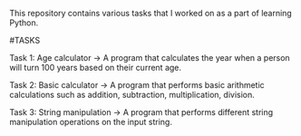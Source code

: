 This repository contains various tasks that I worked on as a part of learning Python.

#TASKS

Task 1: Age calculator ->
A program that calculates the year when a person will turn 100 years based on their current age.

Task 2: Basic calculator ->
A program that performs basic arithmetic calculations such as addition, subtraction, multiplication, division.


Task 3: String manipulation ->
A program that performs different string manipulation operations on the input string.
